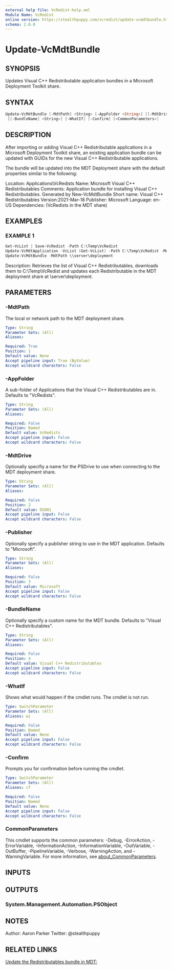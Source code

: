 ```yaml
---
external help file: VcRedist-help.xml
Module Name: VcRedist
online version: https://stealthpuppy.com/vcredist/update-vcmdtbundle.html
schema: 2.0.0
---
```


# Update-VcMdtBundle

## SYNOPSIS

Updates Visual C++ Redistributable application bundles in a Microsoft Deployment Toolkit share.

## SYNTAX

```powershell
Update-VcMdtBundle [-MdtPath] <String> [-AppFolder <String>] [[-MdtDrive] <String>] [[-Publisher] <String>]
 [[-BundleName] <String>] [-WhatIf] [-Confirm] [<CommonParameters>]
```

## DESCRIPTION

After importing or adding Visual C++ Redistributable applications in a Microsoft Deployment Toolkit share, an existing application bundle can be updated with GUIDs for the new Visual C++ Redistributable applications.

The bundle will be updated into the MDT Deployment share with the default properties similar to the following:

Location: Applications\VcRedists
Name: Microsoft Visual C++ Redistributables
Comments: Application bundle for installing Visual C++ Redistributables. Generated by New-VcMdtBundle
Short name: Visual C++ Redistributables
Version:2021-Mar-18
Publisher: Microsoft
Language: en-US
Dependencies: (VcRedists in the MDT share)

## EXAMPLES

### EXAMPLE 1

```powershell
Get-VcList | Save-VcRedist -Path C:\Temp\VcRedist
Update-VcMdtApplication -VcList (Get-VcList) -Path C:\Temp\VcRedist -MdtPath \\server\deployment
Update-VcMdtBundle -MdtPath \\server\deployment
```

Description:
Retrieves the list of Visual C++ Redistributables, downloads them to C:\Temp\VcRedist and updates each Redistributable in the MDT deployment share at \\server\deployment.

## PARAMETERS

### -MdtPath

The local or network path to the MDT deployment share.

```yaml
Type: String
Parameter Sets: (All)
Aliases:

Required: True
Position: 1
Default value: None
Accept pipeline input: True (ByValue)
Accept wildcard characters: False
```

### -AppFolder

A sub-folder of Applications that the Visual C++ Redistributables are in.
Defaults to "VcRedists".

```yaml
Type: String
Parameter Sets: (All)
Aliases:

Required: False
Position: Named
Default value: VcRedists
Accept pipeline input: False
Accept wildcard characters: False
```

### -MdtDrive

Optionally specifiy a name for the PSDrive to use when connecting to the MDT deployment share.

```yaml
Type: String
Parameter Sets: (All)
Aliases:

Required: False
Position: 2
Default value: DS001
Accept pipeline input: False
Accept wildcard characters: False
```

### -Publisher

Optionally specify a publisher string to use in the MDT application.
Defaults to "Microsoft".

```yaml
Type: String
Parameter Sets: (All)
Aliases:

Required: False
Position: 3
Default value: Microsoft
Accept pipeline input: False
Accept wildcard characters: False
```

### -BundleName

Optionally specify a custom name for the MDT bundle.
Defaults to "Visual C++ Redistributables".

```yaml
Type: String
Parameter Sets: (All)
Aliases:

Required: False
Position: 4
Default value: Visual C++ Redistributables
Accept pipeline input: False
Accept wildcard characters: False
```

### -WhatIf

Shows what would happen if the cmdlet runs.
The cmdlet is not run.

```yaml
Type: SwitchParameter
Parameter Sets: (All)
Aliases: wi

Required: False
Position: Named
Default value: None
Accept pipeline input: False
Accept wildcard characters: False
```

### -Confirm

Prompts you for confirmation before running the cmdlet.

```yaml
Type: SwitchParameter
Parameter Sets: (All)
Aliases: cf

Required: False
Position: Named
Default value: None
Accept pipeline input: False
Accept wildcard characters: False
```

### CommonParameters

This cmdlet supports the common parameters: -Debug, -ErrorAction, -ErrorVariable, -InformationAction, -InformationVariable, -OutVariable, -OutBuffer, -PipelineVariable, -Verbose, -WarningAction, and -WarningVariable. For more information, see [about_CommonParameters](http://go.microsoft.com/fwlink/?LinkID=113216).

## INPUTS

## OUTPUTS

### System.Management.Automation.PSObject

## NOTES

Author: Aaron Parker
Twitter: @stealthpuppy

## RELATED LINKS

[Update the Redistributables bundle in MDT:](https://stealthpuppy.com/vcredist/update-vcmdtbundle.html)
